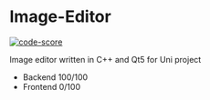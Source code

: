# Image-Editor

[![code-score](https://img.shields.io/badge/Embold%20rating-4.07/5-success.svg)](#)

Image editor written in C++ and Qt5 for Uni project


- Backend 100/100
- Frontend 0/100

